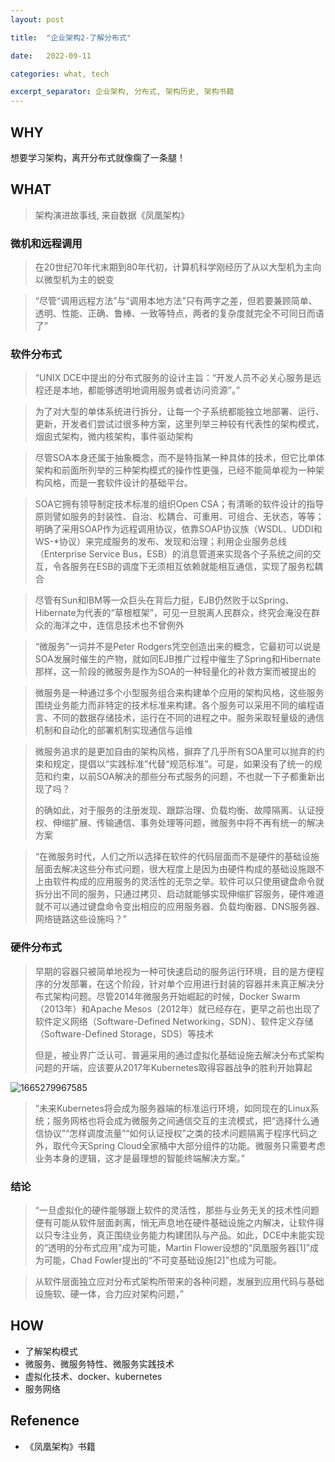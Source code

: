 ```yaml
---
layout: post

title:  "企业架构2-了解分布式"

date:   2022-09-11

categories: what, tech

excerpt_separator: 企业架构, 分布式, 架构历史, 架构书籍
---
```

## WHY

想要学习架构，离开分布式就像瘸了一条腿！

## WHAT

> 架构演进故事线,  来自数据《凤凰架构》

### 微机和远程调用

> 在20世纪70年代末期到80年代初，计算机科学刚经历了从以大型机为主向以微型机为主的蜕变

> “尽管“调用远程方法”与“调用本地方法”只有两字之差，但若要兼顾简单、透明、性能、正确、鲁棒、一致等特点，两者的复杂度就完全不可同日而语了”

### 软件分布式

> “UNIX DCE中提出的分布式服务的设计主旨：“开发人员不必关心服务是远程还是本地，都能够透明地调用服务或者访问资源”。”

> 为了对大型的单体系统进行拆分，让每一个子系统都能独立地部署、运行、更新，开发者们尝试过很多种方案，这里列举三种较有代表性的架构模式，烟囱式架构，微内核架构，事件驱动架构

> 尽管SOA本身还属于抽象概念，而不是特指某一种具体的技术，但它比单体架构和前面所列举的三种架构模式的操作性更强，已经不能简单视为一种架构风格，而是一套软件设计的基础平台。

> SOA它拥有领导制定技术标准的组织Open CSA；有清晰的软件设计的指导原则譬如服务的封装性、自治、松耦合、可重用、可组合、无状态，等等；明确了采用SOAP作为远程调用协议，依靠SOAP协议族（WSDL、UDDI和WS-*协议）来完成服务的发布、发现和治理；利用企业服务总线（Enterprise Service Bus，ESB）的消息管道来实现各个子系统之间的交互，令各服务在ESB的调度下无须相互依赖就能相互通信，实现了服务松耦合

> 尽管有Sun和IBM等一众巨头在背后力挺，EJB仍然败于以Spring、Hibernate为代表的“草根框架”，可见一旦脱离人民群众，终究会淹没在群众的海洋之中，连信息技术也不曾例外

> “微服务”一词并不是Peter Rodgers凭空创造出来的概念，它最初可以说是SOA发展时催生的产物，就如同EJB推广过程中催生了Spring和Hibernate那样，这一阶段的微服务是作为SOA的一种轻量化的补救方案而被提出的

> 微服务是一种通过多个小型服务组合来构建单个应用的架构风格，这些服务围绕业务能力而非特定的技术标准来构建。各个服务可以采用不同的编程语言、不同的数据存储技术，运行在不同的进程之中。服务采取轻量级的通信机制和自动化的部署机制实现通信与运维

> 微服务追求的是更加自由的架构风格，摒弃了几乎所有SOA里可以抛弃的约束和规定，提倡以“实践标准”代替“规范标准”。可是，如果没有了统一的规范和约束，以前SOA解决的那些分布式服务的问题，不也就一下子都重新出现了吗？
>
> 的确如此，对于服务的注册发现、跟踪治理、负载均衡、故障隔离、认证授权、伸缩扩展、传输通信、事务处理等问题，微服务中将不再有统一的解决方案

> “在微服务时代，人们之所以选择在软件的代码层面而不是硬件的基础设施层面去解决这些分布式问题，很大程度上是因为由硬件构成的基础设施跟不上由软件构成的应用服务的灵活性的无奈之举。软件可以只使用键盘命令就拆分出不同的服务，只通过拷贝、启动就能够实现伸缩扩容服务，硬件难道就不可以通过键盘命令变出相应的应用服务器、负载均衡器、DNS服务器、网络链路这些设施吗？”

### 硬件分布式

> 早期的容器只被简单地视为一种可快速启动的服务运行环境，目的是方便程序的分发部署，在这个阶段，针对单个应用进行封装的容器并未真正解决分布式架构问题。尽管2014年微服务开始崛起的时候，Docker Swarm（2013年）和Apache Mesos（2012年）就已经存在，更早之前也出现了软件定义网络（Software-Defined Networking，SDN）、软件定义存储（Software-Defined Storage，SDS）等技术
>
> 但是，被业界广泛认可、普遍采用的通过虚拟化基础设施去解决分布式架构问题的开端，应该要从2017年Kubernetes取得容器战争的胜利开始算起

![1665279967585](https://file+.vscode-resource.vscode-webview.net/Users/ljma/docs/capability/sessions/%E6%9E%B6%E6%9E%84/image/%E8%AF%BB%E5%90%8E%E6%84%9F/1665279967585.png)

> “未来Kubernetes将会成为服务器端的标准运行环境，如同现在的Linux系统；服务网格也将会成为微服务之间通信交互的主流模式，把“选择什么通信协议”“怎样调度流量”“如何认证授权”之类的技术问题隔离于程序代码之外，取代今天Spring Cloud全家桶中大部分组件的功能。微服务只需要考虑业务本身的逻辑，这才是最理想的智能终端解决方案。”

### 结论

> “一旦虚拟化的硬件能够跟上软件的灵活性，那些与业务无关的技术性问题便有可能从软件层面剥离，悄无声息地在硬件基础设施之内解决，让软件得以只专注业务，真正围绕业务能力构建团队与产品。如此，DCE中未能实现的“透明的分布式应用”成为可能，Martin Flower设想的“凤凰服务器[1]”成为可能，Chad Fowler提出的“不可变基础设施[2]”也成为可能。

> 从软件层面独立应对分布式架构所带来的各种问题，发展到应用代码与基础设施软、硬一体，合力应对架构问题，”

## HOW

* 了解架构模式
* 微服务、微服务特性、微服务实践技术
* 虚拟化技术、docker、kubernetes
* 服务网络

## Refenence

* 《凤凰架构》书籍
